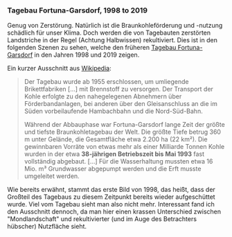 ### Tagebau Fortuna-Garsdorf, 1998 to 2019

Genug von Zerstörung. Natürlich ist die Braunkohleförderung und -nutzung schädlich für unser Klima. Doch werden die von Tagebauten zerstörten Landstriche in der Regel (Achtung Halbwissen) rekultiviert. Dies ist in den folgenden Szenen zu sehen, welche den früheren [Tagebau Fortuna-Garsdorf](https://de.wikipedia.org/wiki/Tagebau_Fortuna-Garsdorf) in den Jahren 1998 und 2019 zeigen. 

Ein kurzer Ausschnitt aus [Wikipedia](https://de.wikipedia.org/wiki/Tagebau_Fortuna-Garsdorf):

> Der Tagebau wurde ab 1955 erschlossen, um umliegende Brikettfabriken [...] mit Brennstoff zu versorgen. Der Transport der Kohle erfolgte zu den nahegelegenen Abnehmern über Förderbandanlagen, bei anderen über den Gleisanschluss an die im Süden vorbeilaufende Hambachbahn und die Nord-Süd-Bahn.
>
>Während der Abbauphase war Fortuna-Garsdorf lange Zeit der größte und tiefste Braunkohletagebau der Welt. Die größte Tiefe betrug 360 m unter Gelände, die Gesamtfläche etwa 2.200 ha (22 km²). Die gewinnbaren Vorräte von etwas mehr als einer Milliarde Tonnen Kohle wurden in der etwa **38-jährigen Betriebszeit bis Mai 1993** fast vollständig abgebaut. [...] Für die Wasserhaltung mussten etwa 16 Mio. m³ Grundwasser abgepumpt werden und die Erft musste umgeleitet werden.

Wie bereits erwähnt, stammt das erste Bild von 1998, das heißt, dass der Großteil des Tagebaus zu diesem Zeitpunkt bereits wieder aufgeschüttet wurde. Viel vom Tagebau sieht man also nicht mehr. Interessant fand ich den Ausschnitt dennoch, da man hier einen krassen Unterschied zwischen "Mondlandschaft" und rekultivierter (und im Auge des Betrachters hübscher) Nutzfläche sieht.
